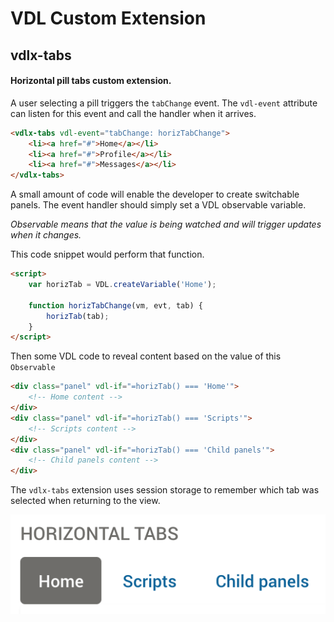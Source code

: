 # VDL Custom Extension
## vdlx-tabs
#### Horizontal pill tabs custom extension. 

A user selecting a pill triggers the `tabChange` event. The `vdl-event` attribute can listen for this event and call the handler when it arrives.

```html
<vdlx-tabs vdl-event="tabChange: horizTabChange">
    <li><a href="#">Home</a></li>
    <li><a href="#">Profile</a></li>
    <li><a href="#">Messages</a></li>
</vdlx-tabs>
```

A small amount of code will enable the developer to create switchable panels.
The event handler should simply set a VDL observable variable.

_Observable means that the value is being watched and will trigger updates when it changes._

This code snippet would perform that function.
```html
<script>
    var horizTab = VDL.createVariable('Home');

    function horizTabChange(vm, evt, tab) {
        horizTab(tab);
    }
</script>
```
Then some VDL code to reveal content based on the value of this `Observable`

```html
<div class="panel" vdl-if="=horizTab() === 'Home'">
    <!-- Home content -->
</div>
<div class="panel" vdl-if="=horizTab() === 'Scripts'">
    <!-- Scripts content -->
</div>
<div class="panel" vdl-if="=horizTab() === 'Child panels'">
    <!-- Child panels content -->
</div>
```

The `vdlx-tabs` extension uses session storage to remember which tab was selected when returning to the view.

![vdlx-tabs](../gfx/vdlx-tabs1.png)